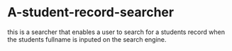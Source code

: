 # A-student-record-searcher
 this is a searcher that enables a user to search for a students record when the students fullname is inputed on the search engine.
